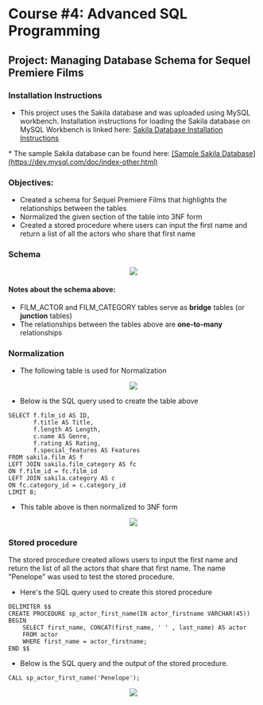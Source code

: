 # Course #4: Advanced SQL Programming

## **Project:** Managing Database Schema for Sequel Premiere Films

### Installation Instructions
- This project uses the Sakila database and was uploaded using MySQL workbench. Installation instructions for loading the Sakila database on MySQL Workbench is linked here: <u>[Sakila Database Installation Instructions](https://github.com/collinbashore/data-science-and-analytics-portfolio/blob/main/Advanced%20SQL%20Programming/8.3.2%20-%20Supplement%20-%20Sakila%20database%20Installation%20Instructions.pdf)
</u>
* The sample Sakila database can be found here: <u>[Sample Sakila Database](https://dev.mysql.com/doc/index-other.html)</u>

### **Objectives:**
- Created a schema for Sequel Premiere Films that highlights the relationships between the tables
- Normalized the given section of the table into 3NF form
- Created a stored procedure where users can input the first name and return a list of all the actors who share that first name

### Schema
<p align = "center">
<img src = "https://github.com/collinbashore/data-science-and-analytics-portfolio/blob/main/Advanced%20SQL%20Programming/Sakila%20schema.PNG">
</p>

#### Notes about the schema above:
  * FILM_ACTOR and FILM_CATEGORY tables serve as **bridge** tables (or **junction** tables)
  * The relationships between the tables above are **one-to-many** relationships

### Normalization
* The following table is used for Normalization

<p align = "center">
<img src = "https://github.com/collinbashore/data-science-and-analytics-portfolio/blob/main/Advanced%20SQL%20Programming/Film%20table.drawio.png">
</p>

* Below is the SQL query used to create the table above
```
SELECT f.film_id AS ID,
       f.title AS Title,
       f.length AS Length,
       c.name AS Genre,
       f.rating AS Rating,
       f.special_features AS Features
FROM sakila.film AS f
LEFT JOIN sakila.film_category AS fc
ON f.film_id = fc.film_id
LEFT JOIN sakila.category AS c
ON fc.category_id = c.category_id
LIMIT 8;
```



* This table above is then normalized to 3NF form

<p align = "center">
<img src = "https://github.com/collinbashore/data-science-and-analytics-portfolio/blob/main/Advanced%20SQL%20Programming/Normalized%20tables.PNG">
</p>

### Stored procedure
The stored procedure created allows users to input the first name and return the list of all the actors that share that first name. The name "Penelope" was used to test the stored procedure.

* Here's the SQL query used to create this stored procedure

```
DELIMITER $$
CREATE PROCEDURE sp_actor_first_name(IN actor_firstname VARCHAR(45))
BEGIN
	SELECT first_name, CONCAT(first_name, ' ' , last_name) AS actor
	FROM actor
    WHERE first_name = actor_firstname;
END $$
```



* Below is the SQL query and the output of the stored procedure.
```
CALL sp_actor_first_name('Penelope');
```
<p align = "center">
<img src = "https://github.com/collinbashore/data-science-and-analytics-portfolio/blob/main/Advanced%20SQL%20Programming/Stored%20procedure%20output.drawio.png">
</p>
